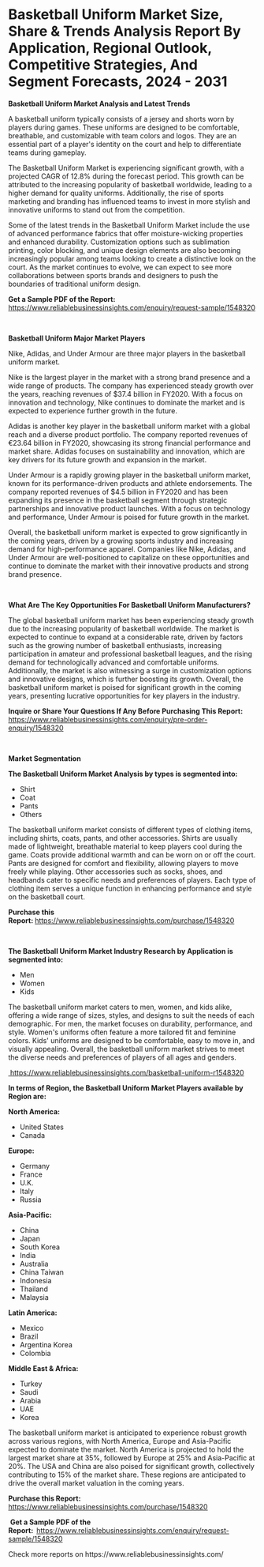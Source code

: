 <p><h1>Basketball Uniform Market Size, Share & Trends Analysis Report By Application, Regional Outlook, Competitive Strategies, And Segment Forecasts, 2024 - 2031</h1></p><p><strong>Basketball Uniform Market Analysis and Latest Trends</strong></p>
<p><p>A basketball uniform typically consists of a jersey and shorts worn by players during games. These uniforms are designed to be comfortable, breathable, and customizable with team colors and logos. They are an essential part of a player's identity on the court and help to differentiate teams during gameplay.</p><p>The Basketball Uniform Market is experiencing significant growth, with a projected CAGR of 12.8% during the forecast period. This growth can be attributed to the increasing popularity of basketball worldwide, leading to a higher demand for quality uniforms. Additionally, the rise of sports marketing and branding has influenced teams to invest in more stylish and innovative uniforms to stand out from the competition.</p><p>Some of the latest trends in the Basketball Uniform Market include the use of advanced performance fabrics that offer moisture-wicking properties and enhanced durability. Customization options such as sublimation printing, color blocking, and unique design elements are also becoming increasingly popular among teams looking to create a distinctive look on the court. As the market continues to evolve, we can expect to see more collaborations between sports brands and designers to push the boundaries of traditional uniform design.</p></p>
<p><strong>Get a Sample PDF of the Report:&nbsp;</strong> <a href="https://www.reliablebusinessinsights.com/enquiry/request-sample/1548320">https://www.reliablebusinessinsights.com/enquiry/request-sample/1548320</a></p>
<p>&nbsp;</p>
<p><strong>Basketball Uniform Major Market Players</strong></p>
<p><p>Nike, Adidas, and Under Armour are three major players in the basketball uniform market.</p><p>Nike is the largest player in the market with a strong brand presence and a wide range of products. The company has experienced steady growth over the years, reaching revenues of $37.4 billion in FY2020. With a focus on innovation and technology, Nike continues to dominate the market and is expected to experience further growth in the future.</p><p>Adidas is another key player in the basketball uniform market with a global reach and a diverse product portfolio. The company reported revenues of €23.64 billion in FY2020, showcasing its strong financial performance and market share. Adidas focuses on sustainability and innovation, which are key drivers for its future growth and expansion in the market.</p><p>Under Armour is a rapidly growing player in the basketball uniform market, known for its performance-driven products and athlete endorsements. The company reported revenues of $4.5 billion in FY2020 and has been expanding its presence in the basketball segment through strategic partnerships and innovative product launches. With a focus on technology and performance, Under Armour is poised for future growth in the market.</p><p>Overall, the basketball uniform market is expected to grow significantly in the coming years, driven by a growing sports industry and increasing demand for high-performance apparel. Companies like Nike, Adidas, and Under Armour are well-positioned to capitalize on these opportunities and continue to dominate the market with their innovative products and strong brand presence.</p></p>
<p>&nbsp;</p>
<p><strong>What Are The Key Opportunities For Basketball Uniform Manufacturers?</strong></p>
<p><p>The global basketball uniform market has been experiencing steady growth due to the increasing popularity of basketball worldwide. The market is expected to continue to expand at a considerable rate, driven by factors such as the growing number of basketball enthusiasts, increasing participation in amateur and professional basketball leagues, and the rising demand for technologically advanced and comfortable uniforms. Additionally, the market is also witnessing a surge in customization options and innovative designs, which is further boosting its growth. Overall, the basketball uniform market is poised for significant growth in the coming years, presenting lucrative opportunities for key players in the industry.</p></p>
<p><strong>Inquire or Share Your Questions If Any Before Purchasing This Report:</strong> <a href="https://www.reliablebusinessinsights.com/enquiry/pre-order-enquiry/1548320">https://www.reliablebusinessinsights.com/enquiry/pre-order-enquiry/1548320</a></p>
<p>&nbsp;</p>
<p><strong>Market Segmentation</strong></p>
<p><strong>The Basketball Uniform Market Analysis by types is segmented into:</strong></p>
<p><ul><li>Shirt</li><li>Coat</li><li>Pants</li><li>Others</li></ul></p>
<p><p>The basketball uniform market consists of different types of clothing items, including shirts, coats, pants, and other accessories. Shirts are usually made of lightweight, breathable material to keep players cool during the game. Coats provide additional warmth and can be worn on or off the court. Pants are designed for comfort and flexibility, allowing players to move freely while playing. Other accessories such as socks, shoes, and headbands cater to specific needs and preferences of players. Each type of clothing item serves a unique function in enhancing performance and style on the basketball court.</p></p>
<p><strong>Purchase this Report:&nbsp;</strong><a href="https://www.reliablebusinessinsights.com/purchase/1548320">https://www.reliablebusinessinsights.com/purchase/1548320</a></p>
<p>&nbsp;</p>
<p><strong>The Basketball Uniform Market Industry Research by Application is segmented into:</strong></p>
<p><ul><li>Men</li><li>Women</li><li>Kids</li></ul></p>
<p><p>The basketball uniform market caters to men, women, and kids alike, offering a wide range of sizes, styles, and designs to suit the needs of each demographic. For men, the market focuses on durability, performance, and style. Women's uniforms often feature a more tailored fit and feminine colors. Kids' uniforms are designed to be comfortable, easy to move in, and visually appealing. Overall, the basketball uniform market strives to meet the diverse needs and preferences of players of all ages and genders.</p></p>
<p><a href="https://www.reliablebusinessinsights.com/basketball-uniform-r1548320">&nbsp;https://www.reliablebusinessinsights.com/basketball-uniform-r1548320</a></p>
<p><strong>In terms of Region, the Basketball Uniform Market Players available by Region are:</strong></p>
<p>
    <p> <strong> North America: </strong>
        <ul>
            <li>United States</li>
            <li>Canada</li>
        </ul>
        </p> 
    <p> <strong> Europe: </strong>
        <ul>
            <li>Germany</li>
            <li>France</li>
            <li>U.K.</li>
            <li>Italy</li>
            <li>Russia</li>
        </ul>
        </p> 
    <p> <strong> Asia-Pacific: </strong>
        <ul>
            <li>China</li>
            <li>Japan</li>
            <li>South Korea</li>
            <li>India</li>
            <li>Australia</li>
            <li>China Taiwan</li>
            <li>Indonesia</li>
            <li>Thailand</li>
            <li>Malaysia</li>
        </ul>
        </p> 
    <p> <strong> Latin America: </strong>
        <ul>
            <li>Mexico</li>
            <li>Brazil</li>
            <li>Argentina Korea</li>
            <li>Colombia</li>
        </ul>
        </p> 
    <p> <strong> Middle East & Africa: </strong>
        <ul>
            <li>Turkey</li>
            <li>Saudi</li>
            <li>Arabia</li>
            <li>UAE</li>
            <li>Korea</li>
        </ul>
    </p>
    </p>
<p><p>The basketball uniform market is anticipated to experience robust growth across various regions, with North America, Europe and Asia-Pacific expected to dominate the market. North America is projected to hold the largest market share at 35%, followed by Europe at 25% and Asia-Pacific at 20%. The USA and China are also poised for significant growth, collectively contributing to 15% of the market share. These regions are anticipated to drive the overall market valuation in the coming years.</p></p>
<p><strong>Purchase this Report: </strong><a href="https://www.reliablebusinessinsights.com/purchase/1548320">https://www.reliablebusinessinsights.com/purchase/1548320</a></p>
<p>&nbsp;<strong>Get a Sample PDF of the Report:&nbsp;&nbsp;</strong><a href="https://www.reliablebusinessinsights.com/enquiry/request-sample/1548320">https://www.reliablebusinessinsights.com/enquiry/request-sample/1548320</a></p>
<p><strong></strong></p>
<p>Check more reports on https://www.reliablebusinessinsights.com/</p>